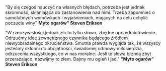 
"By się czegoś nauczyć na własnych błędach, potrzeba jest jednak skromność, skłaniająca do zastanowienia nad nimi. Trzeba zapomnieć o samolubnych wymówkach i wyjaśnieniach, mających na celu uchylić poczucie winy" **Myto ogarów" Steven Erikson**

"W rzeczywistości jednak zło to tylko słowo, zbędne uprzedmiotowienie. Odrzućmy ideę zewnętrznego czynnika będącego źródłem niewyobrażalnego okrucieństwa. Smutna prawda wygląda tak, że wszyscy jesteśmy skłonni do obojętności, świadomej odmowy miłosierdzia, odrzucenia wszystkiego, co w nas moralne.
Jeśli te słowa brzmią zbyt przerażająco, nazwijmy to złem. Dajmy mu ogień i jad." **"Myto ogarów" Steven Erikson** 

